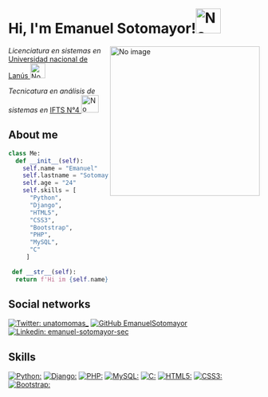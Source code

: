 <h1>Hi, I'm Emanuel Sotomayor!<img src="https://i.pinimg.com/originals/1b/34/df/1b34dfc0a9bf5563e0f960a24b6862db.gif" alt="No image" width="50"/></h1>
<img src="http://2019.phdays.com/local/templates/phdays/build/img/hacker.gif" alt="No image" align="right" width="300"/>
<p><em>Licenciatura en sistemas en </em><a href="http://www.unla.edu.ar/" target="_blank">Universidad nacional de Lanús </a><img src="https://media.giphy.com/media/tOAOc4dz63hGm0tLqt/giphy.gif" alt="No image" width="30"/></p>
<p><em>Tecnicatura en análisis de sistemas en </em><a href="http://www.unla.edu.ar/" target="_blank">IFTS N°4 </a><img src="https://media.giphy.com/media/UEQQNxLdEgDXq1Aseh/giphy.gif" alt="No image" width="35"/></p>

<h2>About me</h2>

```python
class Me:
  def __init__(self):
    self.name = "Emanuel"
    self.lastname = "Sotomayor"
    self.age = "24"
    self.skills = [
      "Python", 
      "Django", 
      "HTML5", 
      "CSS3", 
      "Bootstrap", 
      "PHP", 
      "MySQL", 
      "C"
     ]
     
 def __str__(self):
  return f'Hi im {self.name} {self.lastname}'
```
<h2>Social networks</h2>

[![Twitter: unatomomas_](https://img.shields.io/badge/Twitter-1DA1F2?style=for-the-badge&logo=twitter&logoColor=white)](https://twitter.com/unatomomas_) 
[![GitHub EmanuelSotomayor](https://img.shields.io/badge/GitHub-100000?style=for-the-badge&logo=github&logoColor=white)](https://github.com/EmanuelSotomayor)
[![Linkedin: emanuel-sotomayor-sec](https://img.shields.io/badge/LinkedIn-0077B5?style=for-the-badge&logo=linkedin&logoColor=white)](https://www.linkedin.com/in/emanuel-sotomayor-sec/)

<h2>Skills</h2>


[![Python:](https://img.shields.io/badge/Python-14354C?style=for-the-badge&logo=python&logoColor=white)]()
[![Django:](https://img.shields.io/badge/Django-092E20?style=for-the-badge&logo=django&logoColor=white)]()
[![PHP:](https://img.shields.io/badge/PHP-777BB4?style=for-the-badge&logo=php&logoColor=white)]()
[![MySQL:](https://img.shields.io/badge/MySQL-00000F?style=for-the-badge&logo=mysql&logoColor=white)]()
[![C:](https://img.shields.io/badge/C-00599C?style=for-the-badge&logo=c&logoColor=white)]()
[![HTML5:](https://img.shields.io/badge/HTML5-E34F26?style=for-the-badge&logo=html5&logoColor=white)]()
[![CSS3:](https://img.shields.io/badge/CSS3-1572B6?style=for-the-badge&logo=css3&logoColor=white)]()
[![Bootstrap:](https://img.shields.io/badge/Bootstrap-563D7C?style=for-the-badge&logo=bootstrap&logoColor=white)]()

